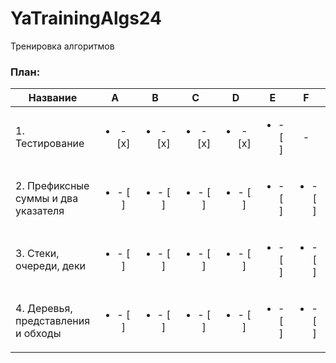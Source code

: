 # YaTrainingAlgs24
Тренировка алгоритмов

### План:

| Название | A | B |            C             |            D             | E | F | G | H | I | J |
| ------------- |:---:|:---:|:------------------------:|:------------------------:|:---:|:---:|:---:|:---:|:---:|:---:|
| 1. Тестирование | <ul><li>- [x] </li></ul> | <ul><li>- [x] </li></ul> | <ul><li>- [x] </li></ul> | <ul><li>- [x] </li></ul> | <ul><li>- [ ] </li></ul> | - | - | - | - | - |
| 2. Префиксные суммы и два указателя| <ul><li>- [ ] </li></ul> | <ul><li>- [ ] </li></ul> | <ul><li>- [ ] </li></ul> | <ul><li>- [ ] </li></ul> | <ul><li>- [ ] </li></ul> | <ul><li>- [ ] </li></ul> | <ul><li>- [ ] </li></ul> | <ul><li>- [ ] </li></ul> | <ul><li>- [ ] </li></ul> | <ul><li>- [ ] </li></ul> |
| 3. Стеки, очереди, деки | <ul><li>- [ ] </li></ul> | <ul><li>- [ ] </li></ul> | <ul><li>- [ ] </li></ul> | <ul><li>- [ ] </li></ul> | <ul><li>- [ ] </li></ul> | <ul><li>- [ ] </li></ul> | <ul><li>- [ ] </li></ul> | <ul><li>- [ ] </li></ul> | <ul><li>- [ ] </li></ul> | <ul><li>- [ ] </li></ul> |
| 4. Деревья, представления и обходы | <ul><li>- [ ] </li></ul> | <ul><li>- [ ] </li></ul> | <ul><li>- [ ] </li></ul> | <ul><li>- [ ] </li></ul> | <ul><li>- [ ] </li></ul> | <ul><li>- [ ] </li></ul> | <ul><li>- [ ] </li></ul> | <ul><li>- [ ] </li></ul> | <ul><li>- [ ] </li></ul> | <ul><li>- [ ] </li></ul> |
